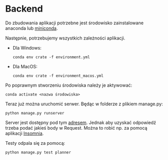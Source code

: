 # Backend

Do zbudowania aplikacji potrzebne jest środowisko zainstalowane anaconda lub [miniconda](https://docs.conda.io/en/latest/miniconda.html).

Następnie, potrzebujemy wszystkich zależności aplikacji.

- Dla Windows:
    ```
    conda env crate -f environment.yml
    ```
- Dla MacOS:
    ```
    conda env crate -f environment_macos.yml
    ```
Po poprawnym stworzeniu środowiska należy je aktywować:
```
conda activate <nazwa środowiska>
```

Teraz już można uruchomić serwer. Będąc w folderze z plikiem manage.py:
```
python manage.py runserver
```

Server jest dostępny pod tym [adresem](http://localhost:8000/planner). Jednak aby uzyskać odpowiedź trzeba podać jakieś body w Request. Można to robić np. za pomocą aplikacji [Insomnia](https://insomnia.rest/).

Testy odpala się za pomocą:
```
python manage.py test planner
```